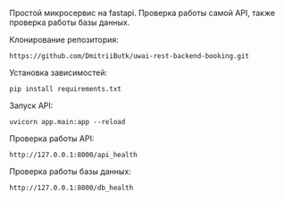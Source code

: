 Простой микросервис на fastapi.
Проверка работы самой API,
также проверка работы базы данных.

Клонирование репозитория:

```share
https://github.com/DmitriiButk/uwai-rest-backend-booking.git
```

Установка зависимостей:

```share
pip install requirements.txt
```

Запуск API:

```share
uvicorn app.main:app --reload
```

Проверка работы API:

```share
http://127.0.0.1:8000/api_health
```

Проверка работы базы данных:

```share
http://127.0.0.1:8000/db_health
```

